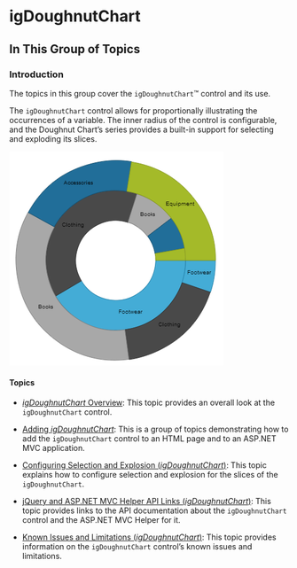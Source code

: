 ﻿<!--
|metadata|
{
    "fileName": "igdoughnutchart",
    "controlName": "Doughnut Chart",
    "tags": ["Getting Started","How Do I"]
}
|metadata|
-->

# igDoughnutChart

## In This Group of Topics

### Introduction

The topics in this group cover the `igDoughnutChart`™ control and its use.

The `igDoughnutChart` control allows for proportionally illustrating the occurrences of a variable. The inner  radius of the control is configurable, and the Doughnut Chart’s series provides a built-in support for selecting and exploding its slices.

![](images/igDoughnutChart_Landing_Page_1.png)

#### Topics

- [*igDoughnutChart* Overview](igDoughnutChart-Overview.html): This topic provides an overall look at the `igDoughnutChart` control.

- [Adding *igDoughnutChart*](igDoughnutChart-Adding.html): This is a group of topics demonstrating how to add the `igDoughnutChart` control to an HTML page and to an ASP.NET MVC application.

- [Configuring Selection and Explosion (*igDoughnutChart*)](igDoughnutChart-Configuring-Selection-and-Explosion.html): This topic explains how to configure selection and explosion for the slices of the `igDoughnutChart`.

- [jQuery and ASP.NET MVC Helper API Links (*igDoughnutChart*)](igDoughnutChart-API-Links.html): This topic provides links to the API documentation about the `igDoughnutChart` control and the ASP.NET MVC Helper for it.

- [Known Issues and Limitations (*igDoughnutChart*)](igDoughnutChart-Known-Issues-and-Limitations.html):  This topic provides information on the `igDoughnutChart` control’s known issues and limitations.





 

 


